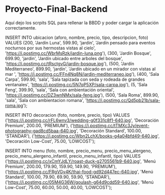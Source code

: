 # Proyecto-Final-Backend

Aquí dejo los scrpits SQL para rellenar la BBDD y poder cargar la aplicación correctamente.

INSERT INTO ubicacion (aforo, nombre, precio, tipo, descripcion, foto)
VALUES
	(200, 'Jardín Luna', 599.90, 'jardin', 'Jardín pensado para eventos nocturnos por sus hermostas vistas al cielo', 'https://i.postimg.cc/WbrMsRzk/jardin-luna.png'),
	(300, 'Jardín Bosque', 699.90, 'jardin', 'Jardín ubicado entre arboles del bosque', 'https://i.postimg.cc/tRsctgvG/jardin-bosque.jpg'),
	(500, 'Jardín Mediterraneo', 899.90, 'jardin', 'Jardín ubicado en un mirador con vistas al mar ', 'https://i.postimg.cc/FFn4Nq8N/jardin-mediterraneo.jpg'),
	(400, 'Sala Carpa', 599.90, 'sala', 'Sala tapizada con seda y rodeada de grandes ventanales', 'https://i.postimg.cc/5N7qP5XP/sala-carpa.jpg'),
	(5, 'Sala Feng', 399.90, 'sala', 'Sala con ambientación oriental', 'https://i.postimg.cc/DZ3wnNMx/sala-feng.jpg'),
	(500, 'Sala Roma', 899.90, 'sala', 'Sala con ambientacion romana', 'https://i.postimg.cc/Qd5pb21b/sala-roma.jpg');
  
INSERT INTO decoracion (foto, nombre, precio, tipo)
VALUES 
	('https://i.postimg.cc/rFL6wnv3/wedding-g0f331c8f1-640.jpg', 'Decoración Premium', 200.00, 'PREMIUM'),
  ('https://i.postimg.cc/tTMXc3Jy/event-photography-gad8cd5baa-640.jpg', 'Decoración Standard', 100.00, 'STANDAR'),
  ('https://i.postimg.cc/Wbn2LchX/books-g4a04bfd49-640.jpg', 'Decoración Low-Cost', 75.00, 'LOWCOST');
  
INSERT INTO menu (foto, nombre, precio_menu, precio_menu_alergeno, precio_menu_alergeno_infantil, precio_menu_infantil, tipo)
VALUES 
  ('https://i.postimg.cc/xCmYJdLY/roast-duck-g2705561b9-640.jpg', 'Menú Premium', 200.00, 179.90, 159.90, 149.90, 'PREMIUM'),
  ('https://i.postimg.cc/FRgVGy4K/thai-food-gd92d447ec-640.jpg', 'Menú Standard', 100.00, 79.90, 69.90, 59.90, 'STANDAR'),
  ('https://i.postimg.cc/05M4G36W/goulash-g64d9cdd59-640.jpg', 'Menú Low-Cost', 75.00, 60.00, 50.00, 40.00, 'LOWCOST');


